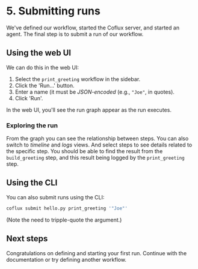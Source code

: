 # 5. Submitting runs

We've defined our workflow, started the Coflux server, and started an agent. The final step is to submit a run of our workflow.

## Using the web UI

We can do this in the web UI:

1. Select the `print_greeting` workflow in the sidebar.
2. Click the 'Run...' button.
3. Enter a name (it must be _JSON-encoded_ (e.g., `"Joe"`, in quotes).
4. Click 'Run'.

In the web UI, you'll see the run graph appear as the run executes.

### Exploring the run

From the graph you can see the relationship between steps. You can also switch to _timeline_ and _logs_ views. And select steps to see details related to the specific step. You should be able to find the result from the `build_greeting` step, and this result being logged by the `print_greeting` step.

## Using the CLI

You can also submit runs using the CLI:

```bash
coflux submit hello.py print_greeting '"Joe"'
```

(Note the need to tripple-quote the argument.)

## Next steps

Congratulations on defining and starting your first run. Continue with the documentation or try defining another workflow.
